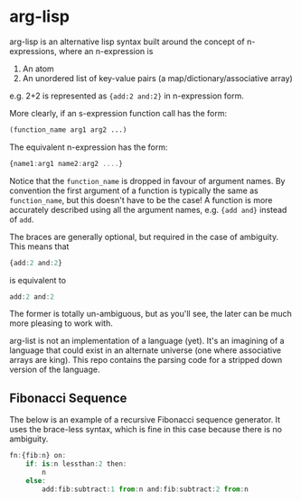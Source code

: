 arg-lisp
==========

arg-lisp is an alternative lisp syntax built around the concept of n-expressions, where an n-expression is

1. An atom
2. An unordered list of key-value pairs (a map/dictionary/associative array)

e.g. 2+2 is represented as `{add:2 and:2}` in n-expression form.

More clearly, if an s-expression function call has the form:

```lisp
(function_name arg1 arg2 ...)
```

The equivalent n-expression has the form:
```ts
{name1:arg1 name2:arg2 ....}
```

Notice that the `function_name` is dropped in favour of argument names. By convention the first argument of a function is typically the same as `function_name`, but this doesn't have to be the case! A function is more accurately described using all the argument names, e.g. `{add and}` instead of `add`.

The braces are generally optional, but required in the case of ambiguity. This means that

```ts
{add:2 and:2}
```

is equivalent to

```ts
add:2 and:2
```

The former is totally un-ambiguous, but as you'll see, the later can be much more pleasing to work with.

arg-list is not an implementation of a language (yet). It's an imagining of a language that could exist in an alternate universe (one where associative arrays are king). This repo contains the parsing code for a stripped down version of the language.


## Fibonacci Sequence
The below is an example of a recursive Fibonacci sequence generator. It uses the brace-less syntax, which is fine in this case because there is no ambiguity.

```ts
fn:{fib:n} on:
    if: is:n lessthan:2 then:
        n
    else:
        add:fib:subtract:1 from:n and:fib:subtract:2 from:n
```
